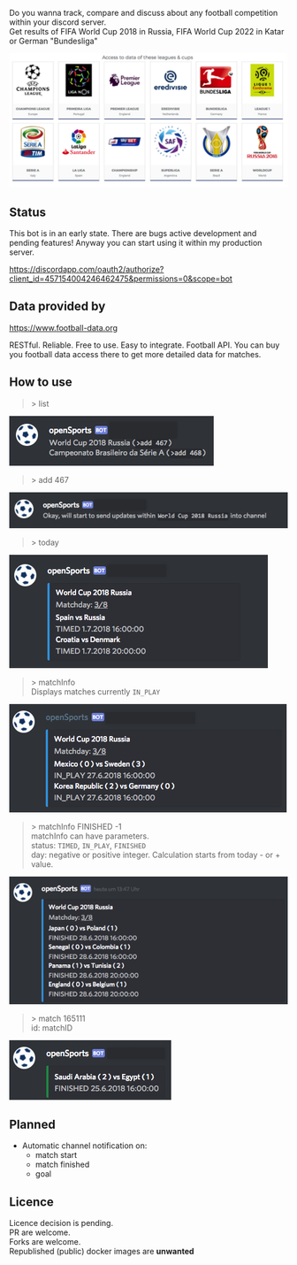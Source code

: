 Do you wanna track, compare and discuss about any football competition within your discord server.  
Get results of FIFA World Cup 2018 in Russia, FIFA World Cup 2022 in Katar or German "Bundesliga"

![provided access](https://raw.githubusercontent.com/roest01/discord-sport-bot/master/readme/access.png)

## Status
This bot is in an early state. There are bugs active development and pending features!
Anyway you can start using it within my production server.

https://discordapp.com/oauth2/authorize?client_id=457154004246462475&permissions=0&scope=bot


## Data provided by
https://www.football-data.org

RESTful. Reliable. Free to use. Easy to integrate. Football API.
You can buy you football data access there to get more detailed data for matches.

## How to use


> \> list

![list result](https://raw.githubusercontent.com/roest01/discord-sport-bot/master/readme/list_result.png)


> \> add 467

![add result](https://raw.githubusercontent.com/roest01/discord-sport-bot/master/readme/add_result.png)

> \> today

![today result](https://raw.githubusercontent.com/roest01/discord-sport-bot/master/readme/today_result.png)

> \> matchInfo  
Displays matches currently `IN_PLAY`

![matchInfo result](https://raw.githubusercontent.com/roest01/discord-sport-bot/master/readme/matchInfo_result.png)

> \> matchInfo FINISHED -1  
matchInfo can have parameters.  
status: `TIMED`, `IN_PLAY`, `FINISHED`  
day: negative or positive integer. Calculation starts from today - or + value.

![matchInfo result](https://raw.githubusercontent.com/roest01/discord-sport-bot/master/readme/matchInfo_finished_yesterday_result.png)

> \> match 165111  
id: matchID

![match result](https://raw.githubusercontent.com/roest01/discord-sport-bot/master/readme/match_result.png)


## Planned
* Automatic channel notification on:
  * match start
  * match finished
  * goal

## Licence
Licence decision is pending.  
PR are welcome.  
Forks are welcome.  
Republished (public) docker images are **unwanted**  

